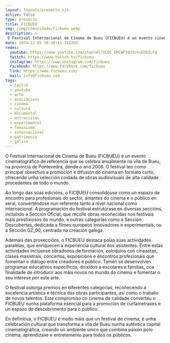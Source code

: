 ```yaml
---
layout: layouts/proxecto.njk
active: false
type: proxecto
title: FICBUEU
img: /img/comunidade/ficbueu.webp
description: >-
 O Festival Internacional de Cinema de Bueu (FICBUEU) é un evento cinematográfico que se celebra anualmente en Bueu, Pontevedra, desde o ano 2008. O seu principal obxectivo é achegar ao público o mellor do formato curto.
date: 2024-12-05 10:30:11.312203
redes:
  youtube: https://www.youtube.com/channel/UCOS_EMCWFtQ2SrevEhbILFQ
  twitch: https://www.twitch.tv/ficbueu
  instagram: https://www.instagram.com/ficbueu
  facebook: https://www.facebook.com/ficbueu
  link: https://www.ficbueu.com/
  mail: info@ficbueu.com
tags:
  - twitch
  - youtube
  - arte
  - asociacions
  - cinema
  - cultura
  - documental
  - entrevistas
  - experimental
  - feminismo
  - internacional
  - patrimonio
  - galiza
---
```


O Festival Internacional de Cinema de Bueu (FICBUEU) é un evento cinematográfico de referencia que se celebra anualmente na vila de Bueu, na provincia de Pontevedra, dende o ano 2008. O festival ten como principal obxectivo a promoción e difusión do cinema en formato curto, ofrecendo unha selección coidada de obras audiovisuais de alta calidade procedentes de todo o mundo.

Ao longo das súas edicións, o FICBUEU consolidouse como un espazo de encontro para profesionais do sector, amantes do cinema e o público en xeral, converténdose nun referente tanto a nivel nacional como internacional. A programación do festival estrutúrase en diversas seccións, incluíndo a Sección Oficial, que recolle obras recoñecidas nos festivais máis prestixiosos do mundo, e outras categorías como a Sección Descubertas, dedicada a filmes europeos innovadores e experimentais, ou a Sección GZ_00, centrada na creación galega.

Ademais das proxeccións, o FICBUEU destaca polas súas actividades paralelas, que enriquecen a experiencia cultural dos asistentes. Entre estas actividades inclúense obradoiros de formación, coloquios con cineastas, clases maxistrais, concertos, exposicións e encontros profesionais que fomentan o diálogo entre creadores e público. Tamén se desenvolven programas educativos específicos, dirixidos a escolares e familias, coa finalidade de introducir aos máis novos no mundo do cinema e fomentar o seu interese por este arte.

O festival outorga premios en diferentes categorías, recoñecendo a excelencia artística e técnica das obras participantes, así como o traballo de novos talentos. Este compromiso co cinema de calidade converteu o FICBUEU nunha plataforma esencial para a promoción de curtametraxes e un espazo de descubrimento para o público.

En definitiva, o FICBUEU é moito máis que un festival de cinema; é unha celebración cultural que transforma a vila de Bueu nunha auténtica capital cinematográfica, creando un ambiente único que combina paixón polo cinema, aprendizaxe e entretemento para todos os públicos.
